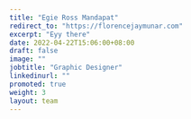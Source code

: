 ```yaml
---
title: "Egie Ross Mandapat"
redirect_to: "https://florencejaymunar.com"
excerpt: "Eyy there"
date: 2022-04-22T15:06:00+08:00
draft: false
image: ""
jobtitle: "Graphic Designer"
linkedinurl: ""
promoted: true
weight: 3
layout: team
---
```

